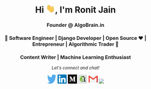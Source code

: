 <br>
<h1 align="center">Hi <img src="https://raw.githubusercontent.com/ABSphreak/ABSphreak/master/gifs/Hi.gif" width="30px">, I'm Ronit Jain</h1>
<h3 align="center">Founder @ AlgoBrain.in</h3>
<h3 align="center">🚀 Software Engineer | Django Developer | Open Source ♥ | Entrepreneur | Algorithmic Trader  🚀</h3>
<div>
<h3 align="center">Content Writer | Machine Learning Enthusiast</h3>

<p align="center">
  <i>Let's connect and chat!</i>
  <p align="center">
    <a href="https://twitter.com/ronit_jain_" target="_blank" alt="Twitter"><img src="https://github.com/rjra2611/rjra2611/blob/main/twitter_logo.png" height="30" width="30"></a> 
    <a href="https://www.linkedin.com/in/ronitjain/" target="_blank" alt="Linkedin"><img src="https://github.com/rjra2611/rjra2611/blob/main/linkedin_logo.png" height="30" width="30"></a>
  <a href="https://ronitjain.medium.com/" target="_blank" alt="Medium"><img src="https://github.com/rjra2611/rjra2611/blob/main/medium_logo.png" height="30" width="30"></a>
    <a href="https://www.algobrain.in" target="_blank" alt="AlgoBrain"><img src="https://github.com/rjra2611/rjra2611/blob/main/algobrain-logo.jpg" height="30" width="30"></a>
    <a href="mailto:ronit@algobrain.in" target="_blank" alt="Contact me"><img src="https://github.com/rjra2611/rjra2611/blob/main/gmail_logo.webp" height="30" width="30"></a>
    <a href="https://ronitjain.algobrain.in/" target="_blank" alt="My site"><img src="https://raw.githubusercontent.com/jayehernandez/jayehernandez/3f5402efef9a0ae89211a6e04609558e862ca616/readme/external-link-line.svg"></a>
  </p>
  
